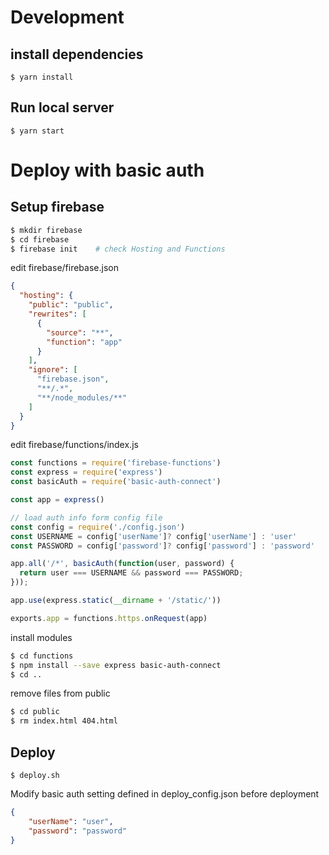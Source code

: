 
# Development
## install dependencies
```
$ yarn install
```

## Run local server
```
$ yarn start
```

# Deploy with basic auth
## Setup firebase
``` bash
$ mkdir firebase
$ cd firebase
$ firebase init    # check Hosting and Functions
```
edit firebase/firebase.json
``` json firebase/firebase.json
{
  "hosting": {
    "public": "public",
    "rewrites": [
      {
        "source": "**",
        "function": "app"
      }
    ],
    "ignore": [
      "firebase.json",
      "**/.*",
      "**/node_modules/**"
    ]
  }
}
```

edit firebase/functions/index.js

``` js firebase/functions/index.js
const functions = require('firebase-functions')
const express = require('express')
const basicAuth = require('basic-auth-connect')

const app = express()

// load auth info form config file
const config = require('./config.json')
const USERNAME = config['userName']? config['userName'] : 'user'
const PASSWORD = config['password']? config['password'] : 'password'

app.all('/*', basicAuth(function(user, password) {
  return user === USERNAME && password === PASSWORD;
}));

app.use(express.static(__dirname + '/static/'))

exports.app = functions.https.onRequest(app)
```

install modules
``` bash
$ cd functions
$ npm install --save express basic-auth-connect
$ cd ..
```

remove files from public
``` bash
$ cd public
$ rm index.html 404.html
```


## Deploy
```
$ deploy.sh
```

Modify basic auth setting defined in deploy_config.json before deployment
``` json deploy_config.json
{
    "userName": "user", 
    "password": "password"
}

```




